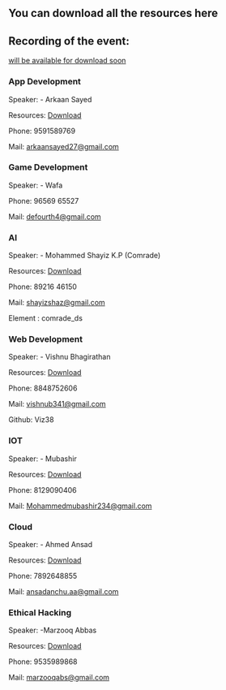 ## You can download all the resources here

## Recording of the event: 

[will be available for download soon](//)

### App Development

Speaker: - Arkaan Sayed

Resources: [Download](https://github.com/glugpace/Intro-to-tech/raw/master/appdev.rar)

Phone: 9591589769

Mail: arkaansayed27@gmail.com


### Game Development

Speaker: - Wafa

Phone: 96569 65527

Mail: defourth4@gmail.com


### AI

Speaker: - Mohammed Shayiz K.P (Comrade)

Resources: [Download](https://github.com/glugpace/Intro-to-tech/raw/master/AI.rar)

Phone: 89216 46150

Mail: shayizshaz@gmail.com

Element : comrade_ds


### Web Development

Speaker: - Vishnu Bhagirathan

Resources: [Download](https://github.com/glugpace/Intro-to-tech/raw/master/Web.rar)

Phone: 8848752606

Mail: vishnub341@gmail.com

Github: Viz38


### IOT

Speaker: - Mubashir

Resources: [Download](https://github.com/glugpace/Intro-to-tech/raw/master/IOT.rar)

Phone: 8129090406 

Mail: Mohammedmubashir234@gmail.com


### Cloud

Speaker: - Ahmed Ansad

Resources: [Download](https://github.com/glugpace/Intro-to-tech/raw/master/Cloud.rar)

Phone: 7892648855

Mail: ansadanchu.aa@gmail.com


### Ethical Hacking

Speaker: -Marzooq Abbas

Resources: [Download](https://github.com/glugpace/Intro-to-tech/raw/master/Ethical%20Hacking.rar)

Phone: 9535989868

Mail: marzooqabs@gmail.com
